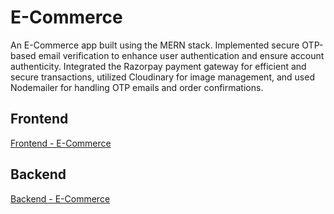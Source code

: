 # E-Commerce

An E-Commerce app built using the MERN stack. Implemented secure OTP-based email verification to enhance user authentication and ensure account authenticity. Integrated the Razorpay payment gateway for efficient and secure transactions, utilized Cloudinary for image management, and used Nodemailer for handling OTP emails and order confirmations.

## Frontend

[Frontend - E-Commerce](https://github.com/TNEM22/Ecommerce-TF-frontend/)

## Backend

[Backend - E-Commerce](https://github.com/TNEM22/Ecommerce-TF-backend/)
